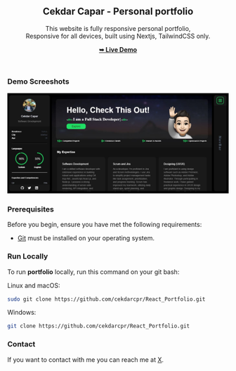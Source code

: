 <div align="center">
  

  <h2 align="center">Cekdar Capar - Personal portfolio</h2>

This website is fully responsive personal portfolio, <br />Responsive for all devices, built using Nextjs, TailwindCSS only.

<a href="https://cekdarportfolio.vercel.app/"><strong>➥ Live Demo</strong></a>

</div>

<br />

### Demo Screeshots

![Cekdar Portfolio Desktop Demo](./public/readme-images/Ekran%20Alıntısı.JPG "Desktop Demo")

### Prerequisites

Before you begin, ensure you have met the following requirements:

- [Git](https://git-scm.com/downloads "Download Git") must be installed on your operating system.

### Run Locally

To run **portfolio** locally, run this command on your git bash:

Linux and macOS:

```bash
sudo git clone https://github.com/cekdarcpr/React_Portfolio.git
```

Windows:

```bash
git clone https://github.com/cekdarcpr/React_Portfolio.git
```

### Contact

If you want to contact with me you can reach me at [X](https://www.x.com/cekdarcpr).

